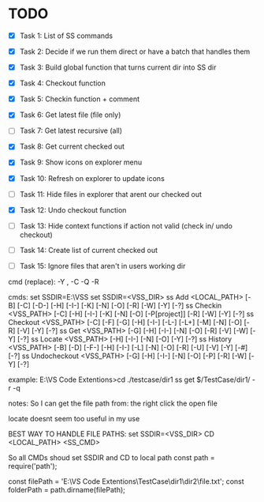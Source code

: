 # TODO

- [X] Task 1: List of SS commands
- [X] Task 2: Decide if we run them direct or have a batch that handles them
- [X] Task 3: Build global function that turns current dir into SS dir
- [X] Task 4: Checkout function
- [X] Task 5: Checkin function + comment
- [X] Task 6: Get latest file (file only)
- [ ] Task 7: Get latest recursive (all)
- [X] Task 8: Get current checked out
- [X] Task 9: Show icons on explorer menu
- [X] Task 10: Refresh on explorer to update icons
- [ ] Task 11: Hide files in explorer that arent our checked out
- [X] Task 12: Undo checkout function
- [ ] Task 13: Hide context functions if action not valid (check in/ undo checkout)
- [ ] Task 14: Create list of current checked out
- [ ] Task 15: Ignore files that aren't in users working dir


cmd (replace):
-Y <username>,<password>
-C<comment>
-Q <!-- Specifies a quiet operation. -->
-R <!-- Specifies a recursive operation. -->


cmds:
set SSDIR=E:\VSS
set SSDIR=<VSS_DIR> <!-- this can be env variable if possible -->
ss Add <LOCAL_PATH> [-B] [-C] [-D-] [-H] [-I-] [-K] [-N] [-O] [-R] [-W] [-Y] [-?]
ss Checkin <VSS_PATH> [-C] [-H] [-I-] [-K] [-N] [-O] [-P[project]] [-R] [-W] [-Y] [-?]
ss Checkout <VSS_PATH> [-C] [-F] [-G] [-H] [-I-] [-L-] [-L+] [-M] [-N] [-O] [-R] [-V] [-Y] [-?]
ss Get <VSS_PATH> [-G] [-H] [-I-] [-N] [-O] [-R] [-V] [-W] [-Y] [-?]
ss Locate <VSS_PATH> [-H] [-I-] [-N] [-O] [-Y] [-?]
ss History <VSS_PATH> [-B] [-D] [-F-] [-H] [-I-] [-L] [-N] [-O] [-R] [-U<username>] [-V] [-Y] [-#] [-?]
ss Undocheckout <VSS_PATH> [-G] [-H] [-I-] [-N] [-O] [-P<project>] [-R] [-W] [-Y] [-?]

example:
E:\VS Code Extentions>cd ./testcase/dir1
ss get $/TestCase/dir1/ -r -q

notes:
So I can get the file path from:
the right click
the open file

locate doesnt seem too useful in my use

BEST WAY TO HANDLE FILE PATHS:
set SSDIR=<VSS_DIR>
CD <LOCAL_PATH>
<SS_CMD>

So all CMDs shoud set SSDIR and CD to local path
const path = require('path');

const filePath = 'E:\\VS Code Extentions\\TestCase\\dir1\\dir2\\file.txt';
const folderPath = path.dirname(filePath);